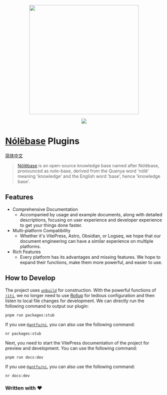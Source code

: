 <p align="center">
  <img width="350" src="https://user-images.githubusercontent.com/19204772/193437443-b5e04990-9957-4339-a83c-72b33307dbff.png">
</p>

<p align="center">
  <a href="https://opensource.org/licenses/MIT"><img src="https://img.shields.io/badge/License-MIT-green.svg" /></a>
</p>

# [Nólëbase](https://github.com/nolebase/nolebase) Plugins

[简体中文](./README.zh-CN.md)

> [Nólëbase](https://github.com/nolebase/nolebase) is an open-source knowledge base named after Nólëbase, pronounced as nole-base, derived from the Quenya word 'nólë' meaning 'knowledge' and the English word 'base', hence 'knowledge base'.

## Features

- Comprehensive Documentation
  - Accompanied by usage and example documents, along with detailed descriptions, focusing on user experience and developer experience to get your things done faster.
- Multi-platform Compatibility
  - Whether it's VitePress, Astro, Obsidian, or Logseq, we hope that our document engineering can have a similar experience on multiple platforms.
- Rich Features
  - Every platform has its advantages and missing features. We hope to expand their functions, make them more powerful, and easier to use.

## How to Develop

The project uses [`unbuild`](https://github.com/unjs/unbuild) for construction. With the powerful functions of [`jiti`](https://github.com/unjs/jiti), we no longer need to use [Rollup](https://rollupjs.org/) for tedious configuration and then listen to local file changes for development. We can directly run the following command to output our plugin:

```shell
pnpm run packages:stub
```

If you use [`@antfu/ni`](https://github.com/antfu/ni), you can also use the following command:

```shell
nr packages:stub
```

Next, you need to start the VitePress documentation of the project for preview and development. You can use the following command:

```shell
pnpm run docs:dev
```

If you use [`@antfu/ni`](https://github.com/antfu/ni), you can also use the following command:

```shell
nr docs:dev
```

### Written with ♥
